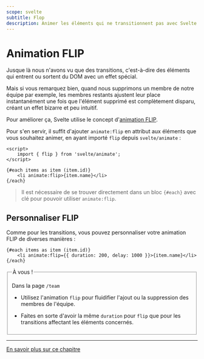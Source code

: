 ```yaml
---
scope: svelte
subtitle: Flop
description: Animer les éléments qui ne transitionnent pas avec Svelte
---
```


# Animation FLIP

Jusque là nous n'avons vu que des transitions, c'est-à-dire des éléments qui entrent ou sortent du
DOM avec un effet spécial.

Mais si vous remarquez bien, quand nous supprimons un membre de notre équipe par exemple, les
membres restants ajustent leur place instantanément une fois que l'élément supprimé est complètement
disparu, créant un effet bizarre et peu intuitif.

Pour améliorer ça, Svelte utilise le concept d'[animation
FLIP](https://aerotwist.com/blog/flip-your-animations).

Pour s'en servir, il suffit d'ajouter `animate:flip` en attribut aux éléments que vous souhaitez
animer, en ayant importé `flip` depuis `svelte/animate` :

```svelte
<script>
	import { flip } from 'svelte/animate';
</script>

{#each items as item (item.id)}
	<li animate:flip>{item.name}</li>
{/each}
```

> Il est nécessaire de se trouver directement dans un bloc `{#each}` avec clé pour pouvoir utiliser
> `animate:flip`.

## Personnaliser FLIP

Comme pour les transitions, vous pouvez personnaliser votre animation FLIP de diverses manières :

```svelte
{#each items as item (item.id)}
	<li animate:flip={{ duration: 200, delay: 1000 }}>{item.name}</li>
{/each}
```

<fieldset class='task'>
<legend>À vous !</legend>

Dans la page `/team`

- Utilisez l'animation `flip` pour fluidifier l'ajout ou la suppression des membres de l'équipe.

- Faites en sorte d'avoir la même `duration` pour `flip` que pour les transitions affectant les
  éléments concernés.

</fieldset>

---

[En savoir plus sur ce chapitre](https://svelte.dev/docs/svelte-animate#flip)
